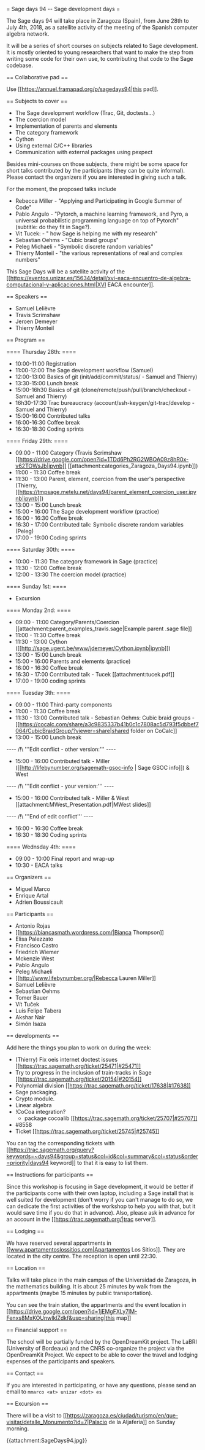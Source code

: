 = Sage days 94 -- Sage development days =


The Sage days 94 will take place in Zaragoza (Spain),
from June 28th to July 4th, 2018, as a satellite activity
of the meeting of the Spanish computer algebra network.

It will be a series of short courses on subjects related to Sage development.
It is mostly oriented to young researchers that want to make the step from
writing some code for their own use, to contributing that code to the Sage codebase.

== Collaborative pad ==

Use [[https://annuel.framapad.org/p/sagedays94|this pad]].

== Subjects to cover  ==

 * The Sage development workflow (Trac, Git, doctests...)
 * The coercion model
 * Implementation of parents and elements
 * The category framework
 * Cython
 * Using external C/C++ libraries
 * Communication with external packages using pexpect

Besides mini-courses on those subjects, there might be some space for short talks
contributed by the participants (they can be quite informal). Please contact the
organizers if you are interested in giving such a talk.

For the moment, the proposed talks include

 * Rebecca Miller - "Applying and Participating in Google Summer of Code"
 * Pablo Angulo - "Pytorch, a machine learning framework, and Pyro, a universal probabilistic programming language on top of Pytorch" (subtitle: do they fit in Sage?).
 * Vit Tucek: - " how Sage is helping me with my research"
 * Sebastian Oehms - "Cubic braid groups"
 * Peleg Michaeli - "Symbolic discrete random variables"
 * Thierry Monteil - "the various representations of real and complex numbers"




This Sage Days will be a satellite activity of the
[[https://eventos.unizar.es/15634/detail/xvi-eaca-encuentro-de-algebra-computacional-y-aplicaciones.html|XVI EACA encounter]].

== Speakers  ==

 * Samuel Lelièvre
 * Travis Scrimshaw
 * Jeroen Demeyer
 * Thierry Monteil

== Program  ==

==== Thursday 28th: ====

 * 10:00-11:00 Registration
 * 11:00-12:00 The Sage development workflow (Samuel)
 * 12:00-13:00 Basics of git (init/add/commit/status/ - Samuel and Thierry)
 * 13:30-15:00 Lunch break
 * 15:00-16h30 Basics of git (clone/remote/push/pull/branch/checkout - Samuel and Thierry)
 * 16h30-17:30 Trac bureaucracy (account/ssh-keygen/git-trac/develop - Samuel and Thierry)
 * 15:00-16:00 Contributed talks
 * 16:00-16:30 Coffee break
 * 16:30-18:30 Coding sprints

==== Friday 29th: ====

 * 09:00 - 11:00 Category (Travis Scrimshaw [[https://drive.google.com/open?id=1TDd6Ph2RG2WBOA09z8hR0x-v62TOWsJb|ipynb]] [[attachment:categories_Zaragoza_Days94.ipynb]])
 * 11:00 - 11:30 Coffee break
 * 11:30 - 13:00 Parent, element, coercion from the user's perspective (Thierry, [[https://tmpsage.metelu.net/days94/parent_element_coercion_user.ipynb|ipynb]])
 * 13:00 - 15:00 Lunch break
 * 15:00 - 16:00 The Sage development workflow (practice)
 * 16:00 - 16:30 Coffee break
 * 16:30 - 17:00 Contributed talk: Symbolic discrete random variables (Peleg)
 * 17:00 - 19:00 Coding sprints

==== Saturday 30th: ====

 * 10:00 - 11:30 The category framework in Sage (practice)
 * 11:30 - 12:00 Coffee break
 * 12:00 - 13:30 The coercion model (practice)

==== Sunday 1st: ====

 * Excursion

==== Monday 2nd: ====

 * 09:00 - 11:00 Category/Parents/Coercion [[attachment:parent_examples_travis.sage|Example parent .sage file]]
 * 11:00 - 11:30 Coffee break
 * 11:30 - 13:00 Cython ([[http://sage.ugent.be/www/jdemeyer/Cython.ipynb|ipynb]])
 * 13:00 - 15:00 Lunch break
 * 15:00 - 16:00 Parents and elements (practice)
 * 16:00 - 16:30 Coffee break
 * 16:30 - 17:00 Contributed talk - Tucek [[attachment:tucek.pdf]]
 * 17:00 - 19:00 coding sprints

==== Tuesday 3th: ====

 * 09:00 - 11:00 Third-party components
 * 11:00 - 11:30 Coffee break
 * 11:30 - 13:00 Contributed talk - Sebastian Oehms: Cubic braid groups - [[https://cocalc.com/share/a3c9835337b41b0c1c7808ac5d793f5dbbef7064/CubicBraidGroup/?viewer=share|shared folder on CoCalc]]
 * 13:00 - 15:00 Lunch break

---- /!\ '''Edit conflict - other version:''' ----
 * 15:00 - 16:00 Contributed talk - Miller ([[http://lifebynumber.org/sagemath-gsoc-info | Sage GSOC info]]) & West

---- /!\ '''Edit conflict - your version:''' ----
 * 15:00 - 16:00 Contributed talk - Miller & West [[attachment:MWest_Presentation.pdf|MWest slides]]

---- /!\ '''End of edit conflict''' ----
 * 16:00 - 16:30 Coffee break
 * 16:30 - 18:30 Coding sprints

==== Wednsday 4th: ====

 * 09:00 - 10:00 Final report and wrap-up
 * 10:30 - EACA talks

== Organizers ==

 * Miguel Marco
 * Enrique Artal
 * Adrien Boussicault

== Participants ==

 * Antonio Rojas
 * [[https://biancasmath.wordpress.com/|Bianca Thompson]]
 * Elisa Palezzato
 * Francisco Castro
 * Friedrich Wiemer
 * Mckenzie West
 * Pablo Angulo
 * Peleg Michaeli
 * [[http://www.lifebynumber.org/|Rebecca Lauren Miller]]
 * Samuel Lelièvre
 * Sebastian Oehms
 * Tomer Bauer
 * Vít Tuček
 * Luis Felipe Tabera
 * Akshar Nair
 * Simón Isaza

== developments ==

Add here the things you plan to work on during the week:

 * (Thierry) Fix oeis internet doctest issues [[https://trac.sagemath.org/ticket/25471|#25471]]
 * Try to progress in the inclusion of train-tracks in Sage [[https://trac.sagemath.org/ticket/20154|#20154]]
 * Polynomial division [[https://trac.sagemath.org/ticket/17638|#17638]]
 * Sage packaging.
 * Crypto module.
 * Linear algebra
 * !CoCoa  integration?
   * package cocoalib [[https://trac.sagemath.org/ticket/25707|#25707]]
 * #8558
 * Ticket [[https://trac.sagemath.org/ticket/25745|#25745]]



You can tag the corresponding tickets with [[https://trac.sagemath.org/query?keywords=~days94&group=status&col=id&col=summary&col=status&order=priority|days94 keyword]] to that it is easy to list them.


== Instructions for participants ==

Since this workshop is focusing in Sage development, it would be
better if the participants come with their own laptop, including
a Sage install that is well suited for development (don't worry
if you can't manage to do so, we can dedicate the first activities
of the workshop to help you with that, but it would save time if
you do that in advance). Also, please ask in advance for an account
in the [[https://trac.sagemath.org/|trac server]].
 
== Lodging ==

We have reserved several appartments in [[www.apartamentoslossitios.com|Apartamentos Los Sitios]]. They are located in the city centre. The reception is open until 22:30.

== Location ==

Talks will take place in the main campus of the Universidad de Zaragoza, in the mathematics building. It is about 25 minutes by walk from the appartments (maybe 15 minutes by public transportation).

You can see the train station, the appartments and the event location in [[https://drive.google.com/open?id=1jEMgFXLy7lM-Fenxs8MxKOUnwIklZdkf&usp=sharing|this map]]

== Financial support ==

The school will be partially funded by the OpenDreamKit project.
The LaBRI (University of Bordeaux) and the CNRS co-organize the
project via the OpenDreamKit Project. We expect to be able to cover
the travel and lodging expenses of the participants and speakers.

== Contact ==

If you are interested in participating, or have any questions,
please send an email to `mmarco <at> unizar <dot> es`


== Excursion ==

There will be a visit to [[https://zaragoza.es/ciudad/turismo/en/que-visitar/detalle_Monumento?id=7|Palacio de la Aljaferia]] on Sunday morning. 

{{attachment:SageDays94.jpg}}
